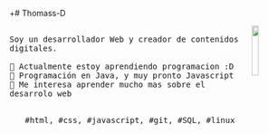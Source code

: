 +# Thomass-D

<p>
  <img src="https://i.imgur.com/OqdBkNn.gif" align="right" width="15%"/>
  <samp>
    <br>Soy un desarrollador Web y creador de contenidos digitales.
    <br>
    <br>🔹 Actualmente estoy aprendiendo programacion :D
    <br>🔹 Programación en Java, y muy pronto Javascript
    <br>🔹 Me interesa aprender mucho mas sobre el desarrolo web
    </samp>
   <br>
  <br>
  <p align="center">
    <samp>
      #html, #css, #javascript, #git, #SQL, #linux
     </samp>
    <br>
  </p>
  
</p>
